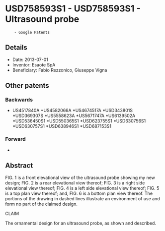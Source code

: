 # USD758593S1 - USD758593S1 - Ultrasound probe 
        - Google Patents

## Details

* Date: 2013-07-01
* Inventor: Esaote SpA
* Beneficiary: Fabio Rezzonico, Giuseppe Vigna
## Other patents

### Backwards
 * US4517840A
 *US4582066A
 *US4674517A
 *USD343801S
 *USD369307S
 *US5558623A
 *US5671747A
 *US6139502A
 *USD536450S1
 *USD550365S1
 *USD623755S1
 *USD630756S1
 *USD630757S1
 *USD638946S1
 *USD687153S1
### Forward
 * 
## Abstract

FIG. 1 is a front elevational view of the ultrasound probe showing my new design;
 FIG. 2 is a rear elevational view thereof;
 FIG. 3 is a right side elevational view thereof;
 FIG. 4 is a left side elevational view thereof;
 FIG. 5 is a top plan view thereof; and,
 FIG. 6 is a bottom plan view thereof.
The portions of the drawing in dashed lines illustrate an environment of use and form no part of the claimed design.

CLAIM
 
The ornamental design for an ultrasound probe, as shown and described.